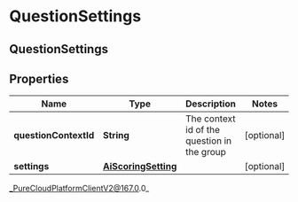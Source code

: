 # QuestionSettings

## QuestionSettings

## Properties

|Name | Type | Description | Notes|
|------------ | ------------- | ------------- | -------------|
| **questionContextId** | **String** | The context id of the question in the group | [optional] |
| **settings** | [**AiScoringSetting**](AiScoringSetting) |  | [optional] |



_PureCloudPlatformClientV2@167.0.0_
